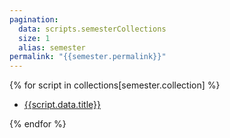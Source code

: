 ```yaml
---
pagination:
  data: scripts.semesterCollections
  size: 1
  alias: semester
permalink: "{{semester.permalink}}"
---
```


{% for script in collections[semester.collection] %}

- [{{script.data.title}}]({{script.url}})

{% endfor %}
